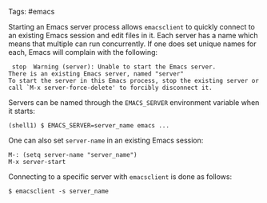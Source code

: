 Tags: #emacs 

Starting an Emacs server process allows `emacsclient` to quickly connect to an existing Emacs session and edit files in it.  Each server has a name which means that multiple can run concurrently.  If one does set unique names for each, Emacs will complain with the following:

```
 stop  Warning (server): Unable to start the Emacs server.
There is an existing Emacs server, named "server"
To start the server in this Emacs process, stop the existing server or call `M-x server-force-delete' to forcibly disconnect it.
```

Servers can be named through the `EMACS_SERVER` environment variable when it starts:
```shell
(shell1) $ EMACS_SERVER=server_name emacs ...
```

One can also set `server-name` in an existing Emacs session:
```
M-: (setq server-name "server_name")
M-x server-start
```

Connecting to a specific server with `emacsclient` is done as follows:
```shell
$ emacsclient -s server_name
```